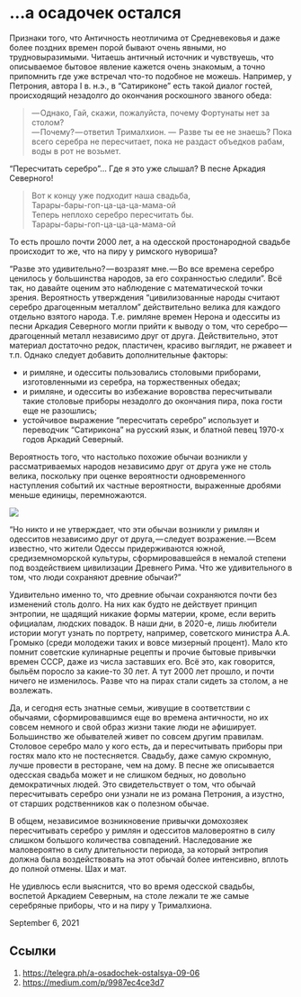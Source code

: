 # …а осадочек остался

Признаки того, что Античность неотличима от Средневековья и даже более
поздних времен порой бывают очень явными, но трудновыразимыми. Читаешь
античный источник и чувствуешь, что описываемое бытовое явление кажется
очень знакомым, а точно припомнить где уже встречал что-то подобное не
можешь. Например, у Петрония, автора I в. н.э., в “Сатириконе” есть
такой диалог гостей, происходящий незадолго до окончания роскошного
званого обеда:

>  &mdash; Однако, Гай, скажи, пожалуйста, почему Фортунаты нет за столом?<br>
>  &mdash; Почему? — ответил Трималхион. —  Разве ты ее не знаешь? Пока всего
>  серебра не пересчитает, пока не раздаст объедков рабам, воды в рот
>  не возьмет.

“Пересчитать серебро”... Где я это уже слышал? В песне Аркадия Северного!

>  Вот к концу уже подходит наша свадьба,<br>
>  Тарары-бары-гоп-ца-ца-ца-мама-ой<br>
>  Теперь неплохо серебро пересчитать бы.<br>
>  Тарары-бары-гоп-ца-ца-ца-мама-ой<br>

То есть прошло почти 2000 лет, а на одесской простонародной свадьбе
происходит то же, что на пиру у римского нувориша?

“Разве это удивительно? — возразят мне. — Во все времена серебро
ценилось у большинства народов, за его сохранностью следили”. Всё так,
но давайте оценим это наблюдение с математической точки зрения.
Вероятность утверждения “цивилизованные народы считают серебро
драгоценным металлом” действительно велика для каждого отдельно взятого
народа. Т.е. римляне времен Нерона и одесситы из песни Аркадия
Северного могли прийти к выводу о том, что серебро — драгоценный металл
независимо друг от друга. Действительно, этот материал достаточно
редок, пластичен, красиво выглядит, не ржавеет и т.п. Однако следует
добавить дополнительные факторы:

* и римляне, и одесситы пользовались столовыми приборами, изготовленными из серебра, на торжественных обедах;
* и римляне, и одесситы во избежание воровства пересчитывали такие столовые приборы незадолго до окончания пира, пока гости еще не разошлись;
* устойчивое выражение “пересчитать серебро” использует и переводчик “Сатирикона” на русский язык, и блатной певец 1970-х годов Аркадий Северный.

Вероятность того, что настолько похожие обычаи возникли у
рассматриваемых народов независимо друг от друга уже не столь велика,
поскольку при оценке вероятности одновременного наступления событий их
частные вероятности, выраженные дробями меньше единицы, перемножаются.

![](content/img/pO81UiAT9q--mwUB.png)

“Но никто и не утверждает, что эти обычаи возникли у римлян и одесситов
независимо друг от друга, — следует возражение. — Всем известно, что
жители Одессы придерживаются южной, средиземноморской культуры,
сформировавшейся в немалой степени под воздействием цивилизации
Древнего Рима. Что же удивительного в том, что люди сохраняют древние
обычаи?”

Удивительно именно то, что древние обычаи сохраняются почти без
изменений столь долго. На них как будто не действует принцип энтропии,
не щадящий никакие формы материи, кроме, если верить официалам, людских
повадок. В наши дни, в 2020-е, лишь любители истории могут узнать по
портрету, например, советского министра А.А. Громыко (среди молодежи
таких и вовсе мизерный процент). Мало кто помнит советские кулинарные
рецепты и прочие бытовые привычки времен СССР, даже из числа заставших
его. Всё это, как говорится, быльём поросло за какие-то 30 лет. А тут
2000 лет прошло, и почти ничего не изменилось. Разве что на пирах стали
сидеть за столом, а не возлежать.

Да, и сегодня есть знатные семьи, живущие в соответствии с обычаями,
сформировавшимся еще во времена античности, но их совсем немного и свой
образ жизни такие люди не афиширует. Большинство же обывателей живет по
совсем другим правилам. Столовое серебро мало у кого есть, да и
пересчитывать приборы при гостях мало кто не постесняется. Свадьбу,
даже самую скромную, лучше провести в ресторане, чем на дому. В песне
же описывается одесская свадьба может и не слишком бедных, но довольно
демократичных людей. Это свидетельствует о том, что обычай пересчитывать
серебро они узнали не из романа Петрония, а изустно, от старших
родственников как о полезном обычае.

В общем, независимое возникновение привычки домохозяек пересчитывать
серебро у римлян и одесситов маловероятно в силу слишком большого
количества совпадений. Наследование же маловероятно в силу длительности
периода, за который энтропия должна была воздействовать на этот обычай
более интенсивно, вплоть до полной отмены. Шах и мат.

Не удивлюсь если выяснится, что во время одесской свадьбы, воспетой
Аркадием Северным, на столе лежали те же самые серебряные приборы, что
и на пиру у Трималхиона.

<time>September 6, 2021</time>

## Ссылки

1. https://telegra.ph/a-osadochek-ostalsya-09-06
3. https://medium.com/p/9987ec4ce3d7
